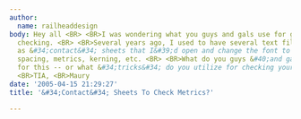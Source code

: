 ```yaml
---
author:
  name: railheaddesign
body: Hey all <BR> <BR>I was wondering what you guys and gals use for general metrics/kerning
  checking. <BR> <BR>Several years ago, I used to have several text files that I used
  as &#34;contact&#34; sheets that I&#39;d open and change the font to check out the
  spacing, metrics, kerning, etc. <BR> <BR>What do you guys &#40;and gals&#41; use
  for this -- or what &#34;tricks&#34; do you utilize for checking your metrics? <BR>
  <BR>TIA, <BR>Maury
date: '2005-04-15 21:29:27'
title: '&#34;Contact&#34; Sheets To Check Metrics?'

---
```


